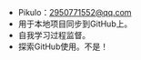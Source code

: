 - Pikulo：2950771552@qq.com
- 用于本地项目同步到GitHub上。
- 自我学习过程监督。
- 探索GitHub使用。不是！
<!---
Pikulo/Pikulo is a ✨ special ✨ repository because its `README.md` (this file) appears on your GitHub profile.
You can click the Preview link to take a look at your changes.
--->
